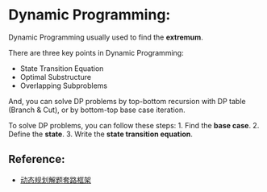 # Dynamic Programming:

Dynamic Programming usually used to find the **extremum**.

There are three key points in Dynamic Programming:
* State Transition Equation
* Optimal Substructure
* Overlapping Subproblems

And, you can solve DP problems by top-bottom recursion with DP table (Branch & Cut), or by bottom-top base case iteration.

To solve DP problems, you can follow these steps:
1\. Find the **base case**.
2\. Define the **state**.
3\. Write the **state transition equation**.

## Reference:

* [动态规划解题套路框架](https://labuladong.github.io/algo/di-ling-zh-bfe1b/dong-tai-g-1e688/)
